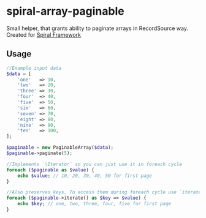 # spiral-array-paginable

Small helper, that grants ability to paginate arrays in RecordSource way. Created for [Spiral Framework](https://github.com/spiral)

## Usage
```php
//Example input data
$data = [
    'one'   => 10,
    'two'   => 20,
    'three' => 30,
    'four'  => 40,
    'five'  => 50,
    'six'   => 60,
    'seven' => 70,
    'eight' => 80,
    'nine'  => 90,
    'ten'   => 100,
];

$paginable = new PaginableArray($data);
$paginable->paginate(5);

//Implements `\Iterator` so you can just use it in foreach cycle
foreach ($paginable as $value) {
    echo $value; // 10, 20, 30, 40, 50 for first page
}

//Also preserves keys. To access them during foreach cycle use `iterate()` method
foreach ($paginable->iterate() as $key => $value) {
    echo $key; // one, two, three, four, five for first page
}
```